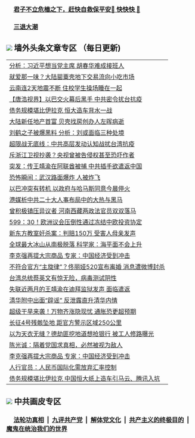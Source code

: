 
 ### &nbsp;&nbsp;&nbsp;&nbsp; [君子不立危樯之下，赶快自救保平安🍎 快快快 📩](https://github.com/pwgy/td/blob/master/README.md)

 ### &nbsp;&nbsp;&nbsp;&nbsp; [三退大潮](https://ww3.xkide.work/?key=zuuelqyfglsfjmgm&pin=65881581&ag=ogQuit&from=pw2) 

## <img src="https://img.icons8.com/cute-clipart/2x/circled-right.png"> 墙外头条文章专区 （每日更新)

<Table>
<tr><td colspan="2" align="left"><a href="https://www.cheuw.work/?name=c1423245&key=xjlmmnuoyljaexbs&from=pw2">分析：习近平想当党主席 胡春华难成接班人</a></td></tr>
<tr><td colspan="2" align="left"><a href="https://www.cheuw.work/?name=c1423371&key=xjlmmnuoyljaexbs&from=pw2">就爱那一味？大陆罂粟壳地下交易流向小吃市场</a></td></tr>
<tr><td colspan="2" align="left"><a href="https://www.cheuw.work/?name=c1423372&key=xjlmmnuoyljaexbs&from=pw2">云南连2天地震不断 住校学生操场睡在一起</a></td></tr>
<tr><td colspan="2" align="left"><a href="https://www.cheuw.work/?name=c1423399&key=xjlmmnuoyljaexbs&from=pw2">【唐浩视界】以巴交火幕后黑手 中共密令扰台抗疫</a></td></tr>
<tr><td colspan="2" align="left"><a href="https://www.cheuw.work/?name=c1423355&key=xjlmmnuoyljaexbs&from=pw2">债务规模堪比伊拉克 恒大造车背水一战</a></td></tr>
<tr><td colspan="2" align="left"><a href="https://www.cheuw.work/?name=c1423393&key=xjlmmnuoyljaexbs&from=pw2">大陆新任地产首富 贝壳找房创办人左晖病逝</a></td></tr>
<tr><td colspan="2" align="left"><a href="https://www.cheuw.work/?name=c1423320&key=xjlmmnuoyljaexbs&from=pw2">刘鹤之子被爆黑料 分析：刘或面临三种处境</a></td></tr>
<tr><td colspan="2" align="left"><a href="https://www.cheuw.work/?name=c1423354&key=xjlmmnuoyljaexbs&from=pw2">超限战无底线：中共高层发动认知战扰台湾抗疫</a></td></tr>
<tr><td colspan="2" align="left"><a href="https://www.cheuw.work/?name=c1423398&key=xjlmmnuoyljaexbs&from=pw2">斥浙江卫视抄袭？央视曾被告侵权甚至恐吓作者</a></td></tr>
<tr><td colspan="2" align="left"><a href="https://www.cheuw.work/?name=c1423325&key=xjlmmnuoyljaexbs&from=pw2">突发：传王靖渝在阿联酋被捕 中共插手欲遣返中国</a></td></tr>
<tr><td colspan="2" align="left"><a href="https://www.cheuw.work/?name=c1423326&key=xjlmmnuoyljaexbs&from=pw2">恐怖瞬间：武汉路面爆炸 人被炸飞</a></td></tr>
<tr><td colspan="2" align="left"><a href="https://www.cheuw.work/?name=c1423403&key=xjlmmnuoyljaexbs&from=pw2">以巴冲突有转机 以政府与哈马斯同意今晨停火</a></td></tr>
<tr><td colspan="2" align="left"><a href="https://www.cheuw.work/?name=c1423327&key=xjlmmnuoyljaexbs&from=pw2">港媒析中共二十大人事布局中的大热与黑马</a></td></tr>
<tr><td colspan="2" align="left"><a href="https://www.cheuw.work/?name=c1423368&key=xjlmmnuoyljaexbs&from=pw2">曾积极镇压异议者 河南西藏两政法官员双双落马</a></td></tr>
<tr><td colspan="2" align="left"><a href="https://www.cheuw.work/?name=c1423305&key=xjlmmnuoyljaexbs&from=pw2">599：30！欧洲议会压倒性通过冻结中欧投资协定</a></td></tr>
<tr><td colspan="2" align="left"><a href="https://www.cheuw.work/?name=c1423427&key=xjlmmnuoyljaexbs&from=pw2">新东方教室奸杀案：判赔150万 受害人母亲发声</a></td></tr>
<tr><td colspan="2" align="left"><a href="https://www.cheuw.work/?name=c1423369&key=xjlmmnuoyljaexbs&from=pw2">全球最大冰山从南极脱落 科学家：海平面不会上升</a></td></tr>
<tr><td colspan="2" align="left"><a href="https://www.cheuw.work/?name=c1423330&key=xjlmmnuoyljaexbs&from=pw2">李克强再提大宗商品 专家：中国经济受到冲击</a></td></tr>
<tr><td colspan="2" align="left"><a href="https://www.cheuw.work/?name=c1423275&key=xjlmmnuoyljaexbs&from=pw2">不符合官方“主旋律”？佟丽娅520宣布离婚 消息遭微博封杀</a></td></tr>
<tr><td colspan="2" align="left"><a href="https://www.cheuw.work/?name=c1423364&key=xjlmmnuoyljaexbs&from=pw2">台湾总统蔡英文有惊无险，病毒测试阴性</a></td></tr>
<tr><td colspan="2" align="left"><a href="https://www.cheuw.work/?name=c1423272&key=xjlmmnuoyljaexbs&from=pw2">失联近两月的王靖渝在迪拜监狱发声 面临遣返</a></td></tr>
<tr><td colspan="2" align="left"><a href="https://www.cheuw.work/?name=c1423303&key=xjlmmnuoyljaexbs&from=pw2">清华附中出面“辟谣” 反泄露直升清华内情</a></td></tr>
<tr><td colspan="2" align="left"><a href="https://www.cheuw.work/?name=c1423324&key=xjlmmnuoyljaexbs&from=pw2">超级干旱来袭！万物齐涨隐现忧 通胀恐更超预期</a></td></tr>
<tr><td colspan="2" align="left"><a href="https://www.cheuw.work/?name=c1423321&key=xjlmmnuoyljaexbs&from=pw2">长征4号残骸坠地 距官方警示区域250公里</a></td></tr>
<tr><td colspan="2" align="left"><a href="https://www.cheuw.work/?name=c1423308&key=xjlmmnuoyljaexbs&from=pw2">以为天衣无缝？德劫匪挖地道想抢银行 被工人修路曝光</a></td></tr>
<tr><td colspan="2" align="left"><a href="https://www.cheuw.work/?name=c1423304&key=xjlmmnuoyljaexbs&from=pw2">陈光诚：隔着党国求真相，必然被视为敌人</a></td></tr>
<tr><td colspan="2" align="left"><a href="https://www.cheuw.work/?name=c1423268&key=xjlmmnuoyljaexbs&from=pw2">李克强再提大宗商品 专家：中国经济受到冲击</a></td></tr>
<tr><td colspan="2" align="left"><a href="https://www.cheuw.work/?name=c1423333&key=xjlmmnuoyljaexbs&from=pw2">人行官员：人民币国际化需放弃汇率控制</a></td></tr>
<tr><td colspan="2" align="left"><a href="https://www.cheuw.work/?name=c1423278&key=xjlmmnuoyljaexbs&from=pw2">债务规模堪比伊拉克 中国恒大纸上造车引马云、腾讯入坑</a></td></tr>
 </Table>

 ## <img src="https://img.icons8.com/cute-clipart/2x/circled-right.png"> 中共画皮专区
 ### &nbsp;&nbsp;&nbsp;&nbsp; [法轮功真相](https://github.com/begood0513/basic/blob/master/README.md) &nbsp;|&nbsp; [九评共产党](https://github.com/begood0513/9ping.md/blob/master/README.md) &nbsp;|&nbsp; [解体党文化](https://github.com/begood0513/jtdwh.md/blob/master/README.md)   &nbsp;|&nbsp; [共产主义的终极目的](https://github.com/begood0513/gczydzjmd.md/blob/master/README.md) &nbsp;|&nbsp; [魔鬼在统治我们的世界](https://github.com/begood0513/gczydzjmd.md/blob/master/README.md) 
